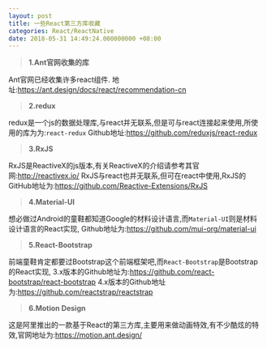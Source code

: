 ```yaml
---
layout: post
title: 一些React第三方库收藏
categories: React/ReactNative
date: 2018-05-31 14:49:24.000000000 +08:00
---
```


> **1.Ant官网收集的库**

Ant官网已经收集许多react组件.
地址:<https://ant.design/docs/react/recommendation-cn>

> **2.redux**

redux是一个js的数据处理库,与react并无联系,但是可与react连接起来使用,所使用的库为为:`react-redux`
Github地址:<https://github.com/reduxjs/react-redux>

> **3.RxJS**

RxJS是ReactiveX的js版本,有关ReactiveX的介绍请参考其官网:<http://reactivex.io/>
RxJS与react也并无联系,但可在react中使用,RxJS的GitHub地址为:<https://github.com/Reactive-Extensions/RxJS>
> **4.Material-UI**

想必做过Android的童鞋都知道Google的材料设计语言,而`Material-UI`则是材料设计语言的React实现,
Github地址为:<https://github.com/mui-org/material-ui>

> **5.React-Bootstrap**

前端童鞋肯定都要过Bootstrap这个前端框架吧,而`React-Bootstrap`是Bootstrap的React实现,
3.x版本的Github地址为:<https://github.com/react-bootstrap/react-bootstrap>
4.x版本的Github地址为:<https://github.com/reactstrap/reactstrap>

> **6.Motion Design**

这是阿里推出的一款基于React的第三方库,主要用来做动画特效,有不少酷炫的特效,官网地址为:<https://motion.ant.design/>

